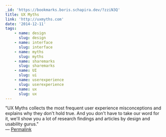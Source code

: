 ```yaml
---
_id: 'https://bookmarks.boris.schapira.dev/?zziN3Q'
title: UX Myths
link: 'http://uxmyths.com'
date: '2014-12-11'
tags:
    - name: design
      slug: design
    - name: interface
      slug: interface
    - name: myths
      slug: myths
    - name: sharemarks
      slug: sharemarks
    - name: UI
      slug: ui
    - name: userexperience
      slug: userexperience
    - name: ux
      slug: ux
---
```


&quot;UX Myths collects the most frequent user experience misconceptions and
explains why they don't hold true. And you don't have to take our word for it,
we'll show you a lot of research findings and articles by design and usability
gurus.&quot; <br>&#8212;
<a href="https://bookmarks.boris.schapira.dev/?zziN3Q" title="Permalink">Permalink</a>
